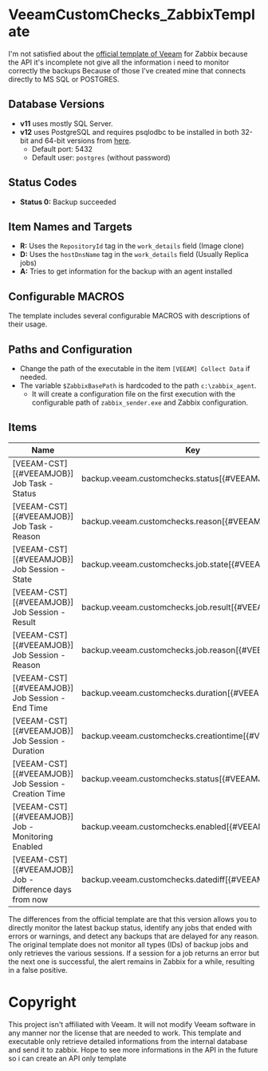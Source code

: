 # VeeamCustomChecks_ZabbixTemplate

I'm not satisfied about the [official template of Veeam](https://www.zabbix.com/integrations/veeam) for Zabbix because the API it's incomplete not give all the information i need to monitor correctly the backups
Because of those I've created mine that connects directly to MS SQL or POSTGRES.

## Database Versions
- **v11** uses mostly SQL Server.
- **v12** uses PostgreSQL and requires psqlodbc to be installed in both 32-bit and 64-bit versions from [here](https://www.postgresql.org/ftp/odbc/releases/).
  - Default port: 5432
  - Default user: `postgres` (without password)

## Status Codes
- **Status 0:** Backup succeeded

## Item Names and Targets
- **R:** Uses the `RepositoryId` tag in the `work_details` field (Image clone)
- **D:** Uses the `hostDnsName` tag in the `work_details` field (Usually Replica jobs)
- **A:** Tries to get information for the backup with an agent installed

## Configurable MACROS
The template includes several configurable MACROS with descriptions of their usage.

## Paths and Configuration
- Change the path of the executable in the item `[VEEAM] Collect Data` if needed.
- The variable `$ZabbixBasePath` is hardcoded to the path `c:\zabbix_agent`.
  - It will create a configuration file on the first execution with the configurable path of `zabbix_sender.exe` and Zabbix configuration.

## Items
| Name | Key |
| --- | --- |
| [VEEAM-CST] [{#VEEAMJOB}] Job Task - Status	| backup.veeam.customchecks.status[{#VEEAMJOB}] |
| [VEEAM-CST] [{#VEEAMJOB}] Job Task - Reason	| backup.veeam.customchecks.reason[{#VEEAMJOB}] |
| [VEEAM-CST] [{#VEEAMJOB}] Job Session - State	| backup.veeam.customchecks.job.state[{#VEEAMJOB}] |
| [VEEAM-CST] [{#VEEAMJOB}] Job Session - Result	| backup.veeam.customchecks.job.result[{#VEEAMJOB}] |
| [VEEAM-CST] [{#VEEAMJOB}] Job Session - Reason	| backup.veeam.customchecks.job.reason[{#VEEAMJOB}] |
| [VEEAM-CST] [{#VEEAMJOB}] Job Session - End Time	| backup.veeam.customchecks.duration[{#VEEAMJOB}] |
| [VEEAM-CST] [{#VEEAMJOB}] Job Session - Duration	| backup.veeam.customchecks.creationtime[{#VEEAMJOB}] |
| [VEEAM-CST] [{#VEEAMJOB}] Job Session - Creation Time	| backup.veeam.customchecks.status[{#VEEAMJOB}] |
| [VEEAM-CST] [{#VEEAMJOB}] Job - Monitoring Enabled	| backup.veeam.customchecks.enabled[{#VEEAMJOB}] |
| [VEEAM-CST] [{#VEEAMJOB}] Job - Difference days from now	| backup.veeam.customchecks.datediff[{#VEEAMJOB}] |

The differences from the official template are that this version allows you to directly monitor the latest backup status, identify any jobs that ended with errors or warnings, and detect any backups that are delayed for any reason.
The original template does not monitor all types (IDs) of backup jobs and only retrieves the various sessions. If a session for a job returns an error but the next one is successful, the alert remains in Zabbix for a while, resulting in a false positive.
 
# Copyright
This project isn't affiliated with Veeam. It will not modify Veeam software in any manner nor the license that are needed to work.
This template and executable only retrieve detailed informations from the internal database and send it to zabbix.
Hope to see more informations in the API in the future so i can create an API only template


